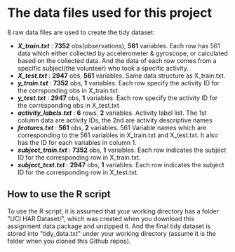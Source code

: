 # The data files used for this project
8 raw data files are used to create the tidy dataset:
 * **_X_train.txt_** : **7352** obs(observations), **561** variables. Each row has 561 data which either collected by accelerometer & gyroscope,
 or calculated based on the collected data. And the data of each row comes from a specific subject(the volunteer) who took a 
 specific activity.
 * **_X_test.txt_** : **2947** obs, **561** variables. Same data structure as X_train.txt.
 * **_y_train.txt_** : **7352** obs, **1** variables. Each row specify the activity ID for the corrsponding obs in X_train.txt
 * **_y_test.txt_** : **2947** obs, **1** variables. Each row specify the activity ID for the corresponding obs in X_test.txt
 * **_activity_labels.txt_** : **6** rows, **2** variables. Activity label list. The 1st column data are activity IDs, the 2nd are activity
 descriptive names
 * **_features.txt_** : **561** obs, **2** variables. 561 Variable names which are corresponding to the 561 variables in X_train.txt and X_test.txt.
 It also has the ID for each variables in column 1.
 * **_subject_train.txt_** : **7352** obs, **1** variables. Each row indicates the subject ID for the corresponding row in X_train.txt.
 * **_subject_test.txt_** : **2947** obs, **1** variables. Each row indicates the subject ID for the corresponding row in X_test.txt.
## How to use the R script
 To use the R script, it is assumed that your working directory has a folder "UCI HAR Dataset/", which was created when you download
 this assignment data package and unzipped it. And the final tidy dataset is stored into "tidy_data.txt" under your working directory
 (assume it is the folder when you cloned this Github repos).
